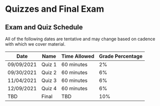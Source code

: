 # Quizzes and Final Exam

## Exam and Quiz Schedule

All of the following dates are tentative and may change based on cadence with which we cover material.

|             Date            |    Name    | Time Allowed | Grade Percentage |
| --------------------------- | ---------- | ------------ | ---------------- |
| 09/09/2021                  | Quiz 1     | 60 minutes   |  2%              |
| 09/30/2021                  | Quiz 2     | 60 minutes   |  6%              |
| 11/04/2021                  | Quiz 3     | 60 minutes   |  6%              |
| 12/09/2021                  | Quiz 4     | 60 minutes   |  6%              |
| TBD                         | Final      | TBD          |  10%             |
